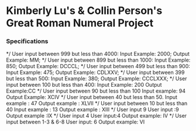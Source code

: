 # Kimberly Lu's & Collin Person's Great Roman Numeral Project

### Specifications
*/ User input between 999 but less than 4000:
    Input Example: 2000;
    Output Example: MM;
*/ User input between 899 but less than 1000:
    Input Example: 850;
    Output Example: DCCCL;
*/ User input between 499 but less than 900:
    Input Example: 475;
    Output Example: CDLXXV;
*/ User input between 399 but less than 500:
    Input Example: 380;
    Output Example: CCCLXXX;
*/ User input between 100 but less than 400:
    Input Example: 200
    Output Example:CC
*/ User input between 90 but less than 100
    Input example: 94
    Output Example: XCIV
*/ User input between 40 but less than 50.
    Input example : 47
    Output example : XLVII
*/ User input between 10 but less than 40
    Input example : 13
    Output example : XIII
*/ User input 9
    User input :9
    Output example :IX
*/ User input 4
    User input:4
    Output example: IV
*/ User input between 1-3 & 6-8
    User input: 6
    Output example: VI
